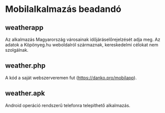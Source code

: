 # Mobilalkalmazás beadandó
## weatherapp
Az alkalmazás Magyarország városainak időjáráselőrejelzését adja meg.
Az adatok a Köpönyeg.hu weboldalról származnak, kereskedelmi célokat nem szolgálnak.

## weather.php
A kód a saját webszerveremen fut (https://danko.pro/mobilapp).

## weather.apk
Android operáció rendszerű telefonra telepíthető alkalmazás.
